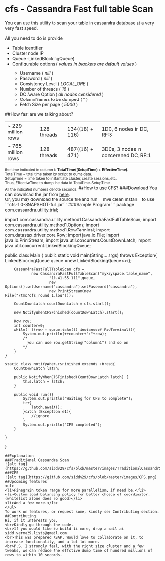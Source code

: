 # cfs - Cassandra Fast full table Scan
You can use this utility to scan your table in cassandra database at a very very fast speed.<br><br>
All you need to do is provide <br>
<ul>
<li>Table identifier</li>
<li>Cluster node IP</li>
<li>Queue (LinkedBlockingQueue)
<li>Configurable options ( <i>values in brackets are default values</i> ) </li>
    <ul>
    <li>Username ( <i>nill</i> )</li>
    <li>Password ( <i>nill</i> )</li>
    <li>Consistency Level ( <i>LOCAL_ONE</i> )</li>
    <li>Number of threads ( <i>16</i> )</li>
    <li>DC Aware Option ( <i>all nodes considered</i> )</li>
    <li>ColumnNames to be dumped ( <i>*</i> )</li>
    <li>Fetch Size per page ( <i>5000</i> )</li>
    </ul>
    
</ul>
##How fast are we talking about?
<table>
<tr><td>~  229 million rows</td><td>128 threads</td><td>134((18) + 116)</td><td>1DC, 6 nodes in DC, RF:3</td></tr>
<tr><td>~  765 million rows</td><td>128 threads</td><td>487((16) + 471)</td><td>3DCs, 3 nodes in concerened DC, RF:1</td></tr>
</table>
<sub>
the time indicated in column is <b>TotalTime((SetupTime) + EffectiveTime)</b>.
<br>TotalTime = total time taken by script to dump data.
<br>SetupTime = time taken to instantiate cluster, create sessions, etc.
<br>Thus, EffectiveTime to dump the data id TotalTime-SetupTime
<br>All the indicated numbers denote seconds.
</sub>
##How to use CFS?
###Download
You can download the jar from <a href="https://drive.google.com/file/d/0Bx4phBKd267eNXBncEN2aVlLREk/view?usp=sharing">here</a>.<br>
Or, you may download the source file and run ```mvn clean install``` to use ```cfs-1.0-SNAPSHOT-full.jar```
###Sample Program
```
package com.cassandra.utility.trial;

import com.cassandra.utility.method1.CassandraFastFullTableScan;
import com.cassandra.utility.method1.Options;
import com.cassandra.utility.method1.RowTerminal;
import com.datastax.driver.core.Row;
import java.io.File;
import java.io.PrintStream;
import java.util.concurrent.CountDownLatch;
import java.util.concurrent.LinkedBlockingQueue;

public class Main {
    public static void main(String... args) throws Exception{
        LinkedBlockingQueue<Row> queue =new LinkedBlockingQueue<>();
        
        CassandraFastFullTableScan cfs = 
                new CassandraFastFullTableScan("mykeyspace.table_name",
                        "10.41.55.111",queue,
                        new Options().setUsername("cassandra").setPassword("cassandra"),
                        new PrintStream(new File("/tmp/cfs_round_1.log")));
                        
        CountDownLatch countDownLatch = cfs.start();
        
        new NotifyWhenCFSFinished(countDownLatch).start();
        
        Row row;
        int counter=0;
        while(! ((row = queue.take()) instanceof RowTerminal)){
            System.out.println(++counter+":"+row);
            /*
              you can use row.getString("column1") and so on
            */
        }
    }

    static class NotifyWhenCFSFinished extends Thread{
        CountDownLatch latch;

        public NotifyWhenCFSFinished(CountDownLatch latch) {
            this.latch = latch;
        }

        public void run(){
            System.out.println("Waiting for CFS to complete");
            try{
                latch.await();
            }catch (Exception e1){
                //ignore
            }
            System.out.println("CFS completed");
        }

    }

}
```
##Explanation
###Traditional Cassandra Scan
![alt tag](https://github.com/siddv29/cfs/blob/master/images/TraditionalCassandrScan.png)
###CFS
![alt tag](https://github.com/siddv29/cfs/blob/master/images/CFS.png)
##Upcoming features
<ul>
<li>Finegrain token range for more parallelism, if need be.</li>
<li>Custom load balancing policy for better choice of coordinator.(whitelist alone does no good)</li>
<li>And a few more.</li>
</ul>
To work on features, or request some, kindly see Contributing section.
##Contributing
Hi, if it interests you, 
<br>Kindly go through the code.
<br>If you would like to build it more, drop a mail at sidd.verma29.lists@gmail.com
<br>This was prepared ASAP. Would love to collaborate on it, to increase functionality, and a lot lot more.
<br>P.S. I strongly feel, with the right size cluster and a few tweaks, we can reduce the effctive dump time of hundred millions of rows to within 10 seconds.

